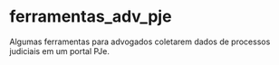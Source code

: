 # ferramentas_adv_pje
Algumas ferramentas para advogados coletarem dados de processos judiciais em um portal PJe.
